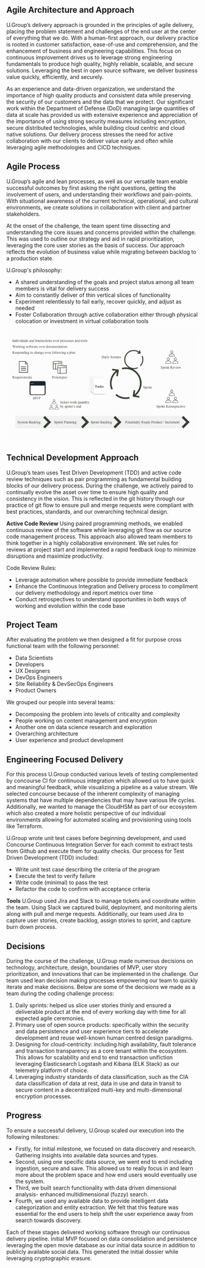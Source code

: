 ## Agile Architecture and Approach
U.Group’s delivery approach is grounded in the principles of agile delivery, placing the problem statement and challenges of the end user at the center of everything that we do. With a human-first approach, our delivery practice is rooted in customer satisfaction, ease-of-use and comprehension, and the enhancement of business and engineering capabilities. This focus on continuous improvement drives us to leverage strong engineering fundamentals to produce high quality, highly reliable, scalable, and secure solutions. Leveraging the best in open source software, we deliver business value quickly, efficiently, and securely.    

As an experience and data-driven organization, we understand the importance of high quality products and consistent data while preserving the security of our customers and the data that we protect. Our significant work within the Department of Defense (DoD) managing large quantities of data at scale has provided us with extensive experience and appreciation of the importance of using strong security measures including encryption, secure distributed technologies, while building cloud centric and cloud native solutions. Our delivery process stresses the need for active collaboration with our clients to deliver value early and often while leveraging agile methodologies and CICD techniques.

## Agile Process
U.Group’s agile and lean processes, as well as our versatile team enable successful outcomes by first asking the right questions, getting the involvement of users, and understanding their workflows and pain-points. With situational awareness of the current technical, operational, and cultural environments, we create solutions in collaboration with client and partner stakeholders.   

At the onset of the challenge, the team spent time dissecting and understanding the core issues and concerns provided within the challenge. This was used to outline our strategy and aid in rapid prioritization, leveraging the core user stories as the basis of success. Our approach reflects the evolution of business value while migrating between backlog to a production state.

U.Group's philosophy:
- A shared understanding of the goals and project status among all team members is vital for delivery success
- Aim to constantly deliver of thin vertical slices of functionality
- Experiment relentlessly to fail early, recover quickly, and adjust as needed
- Foster Collaboration through active collaboration either through physical colocation or investment in virtual collaboration tools

![Scrum](img/Diagram8-scrum.png)

## Technical Development Approach
U.Group’s team uses Test Driven Development (TDD) and active code review techniques such as pair programming as fundamental building blocks of our delivery process. During the challenge, we actively paired to continually evolve the asset over time to ensure high quality and consistency in the vision. This is reflected in the git history through our practice of git flow to ensure pull and merge requests were compliant with best practices, standards, and our overarching technical design.

__Active Code Review__
Using paired programming methods, we enabled continuous review of the software while leveraging git flow as our source code management process. This approach also allowed team members to think together in a highly collaborative environment. We set rules for reviews at project start and implemented a rapid feedback loop to minimize disruptions and maximize productivity.   

Code Review Rules:
- Leverage automation where possible to provide immediate feedback
- Enhance the Continuous Integration and Delivery process to compliment our delivery methodology and report metrics over time
- Conduct retrospectives to understand opportunities in both ways of working and evolution within the code base

## Project Team
After evaluating the problem we then designed a fit for purpose cross functional team with the following personnel:
- Data Scientists
- Developers
- UX Designers
- DevOps Engineers
- Site Reliability & DevSecOps Engineers
- Product Owners

We grouped our people into several teams:
- Decomposing the problem into levels of criticality and complexity
- People working on content management and encryption
- Another one on data science research and exploration
- Overarching architecture
- User experience and product development

## Engineering Focused Delivery
For this process U.Group conducted various levels of testing complemented by concourse CI for continuous integration which allowed us to have quick and meaningful feedback, while visualizing a pipeline as a value stream. We selected concourse because of the inherent complexity of managing systems that have multiple dependencies that may have various life cycles. Additionally, we wanted to manage the CloudHSM as part of our ecosystem which also created a more holistic perspective of our individual environments allowing for automated scaling and provisioning using tools like Terraform.   

U.Group wrote unit test cases before beginning development, and used Concourse Continuous Integration Server for each commit to extract tests from Github and execute them for quality checks. Our process for Test Driven Development (TDD) included:
- Write unit test case describing the criteria of the program
- Execute the test to verify failure
- Write code (minimal) to pass the test
- Refactor the code to confirm with acceptance criteria

__Tools__
U.Group used Jira and Slack to manage tickets and coordinate within the team. Using Slack we captured build, deployment, and monitoring alerts along with pull and merge requests. Additionally, our team used Jira to capture user stories, create backlog, assign stories to sprint, and capture burn down process.

## Decisions
During the course of the challenge, U.Group made numerous decisions on technology, architecture, design, boundaries of MVP, user story prioritization, and innovations that can be implemented in the challenge. Our team used lean decision making processes empowering our team to quickly iterate and make decisions. Below are some of the decisions we made as a team during the coding challenge process:
1. Daily sprints: helped us slice user stories thinly and ensured a deliverable product at the end of every working day with time for all expected agile ceremonies.
2. Primary use of open source products: specifically within the security and data persistence and user experience tiers to accelerate development and reuse well-known human centred design paradigms.
3. Designing for cloud-centricity: including high availability, fault tolerance and transaction transparency as a core tenant within the ecosystem. This allows for scalability and end to end transaction unifiction leveraging Elasticsearch Logstash and Kibana (ELK Stack) as our telemetry platform of choice.
4. Leveraging industry standards of data classification, such as the CIA data classification of data at rest, data in use and data in transit to secure content in a decentralized multi-key and multi-dimensional encryption processes.

## Progress
To ensure a successful delivery, U.Group scaled our execution into the following milestones:
- Firstly, for initial milestone, we focused on data discovery and research. Gathering insights into available data sources and types.
- Second, using one specific data source, we went end to end including ingestion, secure and save. This allowed us to really focus in and learn more about the problem space and how end users would eventually use the system.
- Third, we built search functionality with data driven dimensional analysis- enhanced multidimensional (fuzzy) search.
- Fourth, we used any available data to provide intelligent data categorization and entity extraction. We felt that this feature was essential for the end users to help shift the user experience away from search towards discovery.

Each of these stages delivered working software through our continuous delivery pipeline. Initial MVP focused on data consolidation and persistence leveraging the open movie database as our initial data source in addition to publicly available social data. This generated the initial dossier while leveraging cryptographic erasure.

